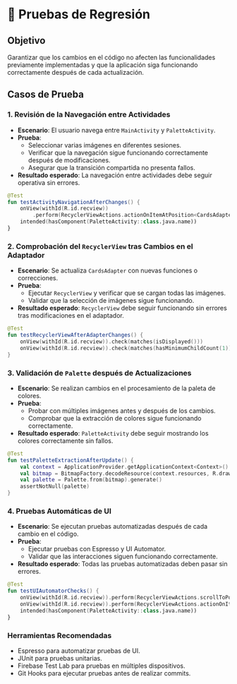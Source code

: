 
# 🔄 Pruebas de Regresión

## Objetivo
Garantizar que los cambios en el código no afecten las funcionalidades previamente implementadas y que la aplicación siga funcionando correctamente después de cada actualización.

## Casos de Prueba
### 1. Revisión de la Navegación entre Actividades
- **Escenario**: El usuario navega entre `MainActivity` y `PaletteActivity`.
- **Prueba**:
  - Seleccionar varias imágenes en diferentes sesiones.
  - Verificar que la navegación sigue funcionando correctamente después de modificaciones.
  - Asegurar que la transición compartida no presenta fallos.
- **Resultado esperado**: La navegación entre actividades debe seguir operativa sin errores.
```kotlin
@Test
fun testActivityNavigationAfterChanges() {
    onView(withId(R.id.recview))
        .perform(RecyclerViewActions.actionOnItemAtPosition<CardsAdapter.ViewHolder>(1, click()))
    intended(hasComponent(PaletteActivity::class.java.name))
}
```
  
### 2. Comprobación del `RecyclerView` tras Cambios en el Adaptador
- **Escenario**: Se actualiza `CardsAdapter` con nuevas funciones o correcciones.
- **Prueba**:
  - Ejecutar `RecyclerView` y verificar que se cargan todas las imágenes.
  - Validar que la selección de imágenes sigue funcionando.
- **Resultado esperado**: `RecyclerView` debe seguir funcionando sin errores tras modificaciones en el adaptador.
```kotlin
@Test
fun testRecyclerViewAfterAdapterChanges() {
    onView(withId(R.id.recview)).check(matches(isDisplayed()))
    onView(withId(R.id.recview)).check(matches(hasMinimumChildCount(1)))
}
```

### 3. Validación de `Palette` después de Actualizaciones
- **Escenario**: Se realizan cambios en el procesamiento de la paleta de colores.
- **Prueba**:
  - Probar con múltiples imágenes antes y después de los cambios.
  - Comprobar que la extracción de colores sigue funcionando correctamente.
- **Resultado esperado**: `PaletteActivity` debe seguir mostrando los colores correctamente sin fallos.
```kotlin
@Test
fun testPaletteExtractionAfterUpdate() {
    val context = ApplicationProvider.getApplicationContext<Context>()
    val bitmap = BitmapFactory.decodeResource(context.resources, R.drawable.image2)
    val palette = Palette.from(bitmap).generate()
    assertNotNull(palette)
}
```

### 4. Pruebas Automáticas de UI
- **Escenario**: Se ejecutan pruebas automatizadas después de cada cambio en el código.
- **Prueba**:
  - Ejecutar pruebas con Espresso y UI Automator.
  - Validar que las interacciones siguen funcionando correctamente.
- **Resultado esperado**: Todas las pruebas automatizadas deben pasar sin errores.
```kotlin
@Test
fun testUIAutomatorChecks() {
    onView(withId(R.id.recview)).perform(RecyclerViewActions.scrollToPosition<CardsAdapter.ViewHolder>(5))
    onView(withId(R.id.recview)).perform(RecyclerViewActions.actionOnItemAtPosition<CardsAdapter.ViewHolder>(5, click()))
    intended(hasComponent(PaletteActivity::class.java.name))
}
```

### Herramientas Recomendadas
- Espresso para automatizar pruebas de UI.
- JUnit para pruebas unitarias.
- Firebase Test Lab para pruebas en múltiples dispositivos.
- Git Hooks para ejecutar pruebas antes de realizar commits.
